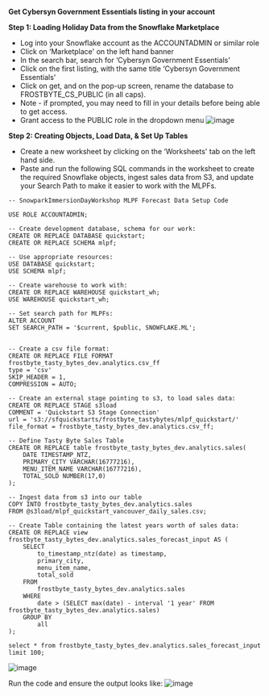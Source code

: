 **Get Cybersyn Government Essentials listing in your account**

**Step 1: Loading Holiday Data from the Snowflake Marketplace**
- Log into your Snowflake account as the ACCOUNTADMIN or similar role
- Click on ‘Marketplace' on the left hand banner
- In the search bar, search for ‘Cybersyn Government Essentials'
- Click on the first listing, with the same title ‘Cybersyn Government Essentials'
- Click on get, and on the pop-up screen, rename the database to FROSTBYTE_CS_PUBLIC (in all caps). 
- Note - if prompted, you may need to fill in your details before being able to get access. 
- Grant access to the PUBLIC role in the dropdown menu
![image](https://github.com/sfc-gh-DShaw98/Snowpark_DataScience_HOL/assets/120119246/418f8432-7448-43e1-ae19-eeb2851ddf38)


**Step 2: Creating Objects, Load Data, & Set Up Tables**
- Create a new worksheet by clicking on the ‘Worksheets' tab on the left hand side.
- Paste and run the following SQL commands in the worksheet to create the required Snowflake objects, ingest sales data from S3, and update your Search Path to make it easier to work with the MLPFs.

```
-- SnowparkImmersionDayWorkshop MLPF Forecast Data Setup Code

USE ROLE ACCOUNTADMIN;

-- Create development database, schema for our work: 
CREATE OR REPLACE DATABASE quickstart;
CREATE OR REPLACE SCHEMA mlpf;

-- Use appropriate resources: 
USE DATABASE quickstart;
USE SCHEMA mlpf;

-- Create warehouse to work with: 
CREATE OR REPLACE WAREHOUSE quickstart_wh;
USE WAREHOUSE quickstart_wh;

-- Set search path for MLPFs:
ALTER ACCOUNT
SET SEARCH_PATH = '$current, $public, SNOWFLAKE.ML';


-- Create a csv file format: 
CREATE OR REPLACE FILE FORMAT frostbyte_tasty_bytes_dev.analytics.csv_ff
type = 'csv'
SKIP_HEADER = 1,
COMPRESSION = AUTO;

-- Create an external stage pointing to s3, to load sales data: 
CREATE OR REPLACE STAGE s3load 
COMMENT = 'Quickstart S3 Stage Connection'
url = 's3://sfquickstarts/frostbyte_tastybytes/mlpf_quickstart/'
file_format = frostbyte_tasty_bytes_dev.analytics.csv_ff;

-- Define Tasty Byte Sales Table
CREATE OR REPLACE table frostbyte_tasty_bytes_dev.analytics.sales(
  	DATE TIMESTAMP_NTZ,
	PRIMARY_CITY VARCHAR(16777216),
	MENU_ITEM_NAME VARCHAR(16777216),
	TOTAL_SOLD NUMBER(17,0)
);

-- Ingest data from s3 into our table
COPY INTO frostbyte_tasty_bytes_dev.analytics.sales 
FROM @s3load/mlpf_quickstart_vancouver_daily_sales.csv;

-- Create Table containing the latest years worth of sales data: 
CREATE OR REPLACE view frostbyte_tasty_bytes_dev.analytics.sales_forecast_input AS (
    SELECT
        to_timestamp_ntz(date) as timestamp,
        primary_city,
        menu_item_name,
        total_sold
    FROM
        frostbyte_tasty_bytes_dev.analytics.sales 
    WHERE
        date > (SELECT max(date) - interval '1 year' FROM frostbyte_tasty_bytes_dev.analytics.sales)
    GROUP BY
        all
);

select * from frostbyte_tasty_bytes_dev.analytics.sales_forecast_input limit 100;
```
![image](https://github.com/sfc-gh-DShaw98/Snowpark_DataScience_HOL/assets/120119246/0bac24da-58cd-43cd-8d10-ff7a13b29691)

Run the code and ensure the output looks like:
![image](https://github.com/sfc-gh-DShaw98/Snowpark_DataScience_HOL/assets/120119246/4c7033c0-632c-48f2-8330-9c71a0ba3137)
